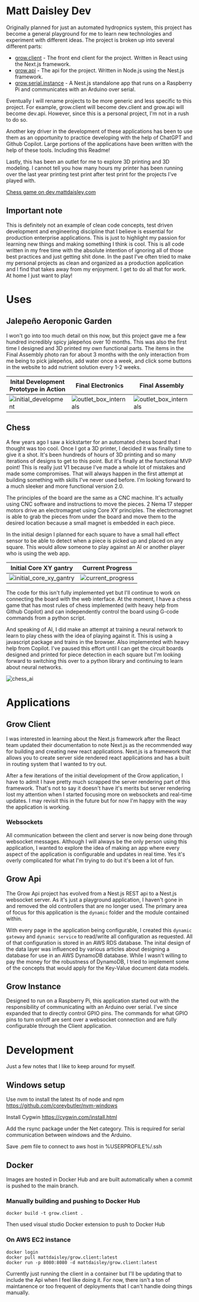 Matt Daisley Dev
=================

Originally planned for just an automated hydropnics system, this project has become a general playground for me to learn new technologies and experiment with different ideas. The project is broken up into several different parts:

- [grow.client](#grow-client) - The front end client for the project. Written in React using the Next.js framework.
- [grow.api]() - The api for the project. Written in Node.js using the Nest.js framework.
- [grow.serial.instance]() - A Nest.js standalone app that runs on a Raspberry Pi and communicates with an Arduino over serial.

Eventually I will rename projects to be more generic and less specific to this project. For example, grow.client will become dev.client and grow.api will become dev.api. However, since this is a personal project, I'm not in a rush to do so.

Another key driver in the development of these applications has been to use them as an opportunity to practice developing with the help of ChatGPT and Github Copilot. Large portions of the applications have been written with the help of these tools. Including this Readme!

Lastly, this has been an outlet for me to explore 3D printing and 3D modeling. I cannot tell you how many hours my printer has been running over the last year printing test print after test print for the projects I've played with.

[Chess game on dev.mattdaisley.com](https://dev.mattdaisley.com/testing/chess/5807ac39-9685-46e2-80aa-14bc3a64881e)



## Important note

This is definitely not an example of clean code concepts, test driven development and engineering discipline that I believe is essential for production enterprise applications. This is just to highlight my passion for learning new things and making something I think is cool. This is all code written in my free time with the absolute intention of ignoring all of those best practices and just getting shit done. In the past I've often tried to make my personal projects as clean and organized as a production application and I find that takes away from my enjoyment. I get to do all that for work. At home I just want to play!

# Uses

## Jalepen&#771;o Aeroponic Garden

I won't go into too much detail on this now, but this project gave me a few hundred incredibly spicy jalepen&#771;os over 10 months. This was also the first time I designed and 3D printed my own functional parts. The items in the Final Assembly photo ran for about 3 months with the only interaction from me being to pick jalepen&#771;os, add water once a week, and click some buttons in the website to add nutrient solution every 1-2 weeks.

| Inital Development Prototype in Action | Final Electronics | Final Assembly |
| --- | --- | --- |
| ![initial_development](docs/images/initial_development.jpg) | ![outlet_box_internals](docs/images/outlet_box_internals.jpg) | ![outlet_box_internals](docs/images/outlet_box_assembled.jpg)|


## Chess

A few years ago I saw a kickstarter for an automated chess board that I thought was too cool. Once I got a 3D printer, I decided it was finally time to give it a shot. It's been hundreds of hours of 3D printing and so many iterations of designs to get to this point. But it's finally at the functional MVP point! This is really just V1 because I've made a whole lot of mistakes and made some compromises. That will always happen in the first attempt at building something with skills I've never used before. I'm looking forward to a much sleeker and more functional version 2.0.

The principles of the board are the same as a CNC machine. It's actually using CNC software and instructions to move the pieces. 2 Nema 17 stepper motors drive an electromagnet using Core XY principles. The electromagnet is able to grab the pieces from under the board and move them to the desired location because a small magnet is embedded in each piece.

In the initial design I planned for each square to have a small hall effect sensor to be able to detect when a piece is picked up and placed on any square. This would allow someone to play against an AI or another player who is using the web app.

| Initial Core XY gantry | Current Progress |
| --- | --- |
| ![initial_core_xy_gantry](docs/images/initial_gantry.jpg) | ![current_progress](docs/images/chess_assembled.jpg) |

The code for this isn't fully implemented yet but I'll continue to work on connecting the board with the web interface. At the moment, I have a chess game that has most rules of chess implemented (with heavy help from Github Copilot) and can independently control the board using G-code commands from a python script.

And speaking of AI, I did make an attempt at training a neural network to learn to play chess with the idea of playing against it. This is using a javascript package and trains in the browser. Also implemented with heavy help from Copilot. I've paused this effort until I can get the circuit boards designed and printed for piece detection in each square but I'm looking forward to switching this over to a python library and continuing to learn about neural networks.

![chess_ai](docs/images/chess_ai.png)

# Applications

## Grow Client 

I was interested in learning about the Next.js framework after the React team updated their documentation to note Next.js as the recommended way for building and creating new react applications. Next.js is a framework that allows you to create server side rendered react applications and has a built in routing system that I wanted to try out. 

After a few iterations of the initial development of the Grow application, I have to admit I have pretty much scrapped the server rendering part of this framework. That's not to say it doesn't have it's merits but server rendering lost my attention when I started focusing more on websockets and real-time updates. I may revisit this in the future but for now I'm happy with the way the application is working.

### Websockets

All communication between the client and server is now being done through websocket messages. Although I will always be the only person using this application, I wanted to explore the idea of making an app where every aspect of the application is configurable and updates in real time. Yes it's overly complicated for what I'm trying to do but it's been a lot of fun. 

## Grow Api

The Grow Api project has evolved from a Nest.js REST api to a Nest.js websocket server. As it's just a playground application, I haven't gone in and removed the old controllers that are no longer used. The primary area of focus for this application is the `dynamic` folder and the module contained within.

With every page in the application being configurable, I created this `dynamic gateway` and `dynamic service` to read/write all configuration as requested. All of that configuration is stored in an AWS RDS database. The inital design of the data layer was influenced by various articles about designing a database for use in an AWS DynamoDB database. While I wasn't willing to pay the money for the robustness of DynamoDB, I tried to implement some of the concepts that would apply for the Key-Value document data models. 

## Grow Instance

Designed to run on a Raspberry Pi, this application started out with the responsibility of communicating with an Arduino over serial. I've since expanded that to directly control GPIO pins. The commands for what GPIO pins to turn on/off are sent over a websocket connection and are fully configurable through the Client application.

# Development

Just a few notes that I like to keep around for myself.

## Windows setup

Use nvm to install the latest lts of node and npm https://github.com/coreybutler/nvm-windows

Install Cygwin https://cygwin.com/install.html

Add the rsync package under the Net category. This is required for serial communication between windows and the Arduino.

Save .pem file to connect to aws host in %USERPROFILE%/.ssh

## Docker

Images are hosted in Docker Hub and are built automatically when a commit is pushed to the main branch.

### Manually building and pushing to Docker Hub

```
docker build -t grow.client .
```

Then used visual studio Docker extension to push to Docker Hub

### On AWS EC2 instance

```
docker login
docker pull mattdaisley/grow.client:latest
docker run -p 8080:8080 -d mattdaisley/grow.client:latest
```

Currently just running the client in a container but I'll be updating that to include the Api when I feel like doing it. For now, there isn't a ton of maintanence or too frequent of deployments that I can't handle doing things manually.
